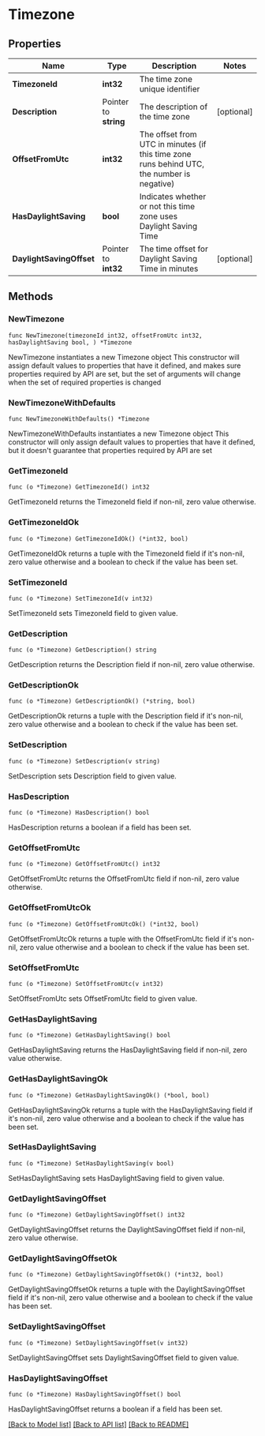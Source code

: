 # Timezone

## Properties

Name | Type | Description | Notes
------------ | ------------- | ------------- | -------------
**TimezoneId** | **int32** | The time zone unique identifier | 
**Description** | Pointer to **string** | The description of the time zone | [optional] 
**OffsetFromUtc** | **int32** | The offset from UTC in minutes (if this time zone runs behind UTC, the number is negative) | 
**HasDaylightSaving** | **bool** | Indicates whether or not this time zone uses Daylight Saving Time | 
**DaylightSavingOffset** | Pointer to **int32** | The time offset for Daylight Saving Time in minutes | [optional] 

## Methods

### NewTimezone

`func NewTimezone(timezoneId int32, offsetFromUtc int32, hasDaylightSaving bool, ) *Timezone`

NewTimezone instantiates a new Timezone object
This constructor will assign default values to properties that have it defined,
and makes sure properties required by API are set, but the set of arguments
will change when the set of required properties is changed

### NewTimezoneWithDefaults

`func NewTimezoneWithDefaults() *Timezone`

NewTimezoneWithDefaults instantiates a new Timezone object
This constructor will only assign default values to properties that have it defined,
but it doesn't guarantee that properties required by API are set

### GetTimezoneId

`func (o *Timezone) GetTimezoneId() int32`

GetTimezoneId returns the TimezoneId field if non-nil, zero value otherwise.

### GetTimezoneIdOk

`func (o *Timezone) GetTimezoneIdOk() (*int32, bool)`

GetTimezoneIdOk returns a tuple with the TimezoneId field if it's non-nil, zero value otherwise
and a boolean to check if the value has been set.

### SetTimezoneId

`func (o *Timezone) SetTimezoneId(v int32)`

SetTimezoneId sets TimezoneId field to given value.


### GetDescription

`func (o *Timezone) GetDescription() string`

GetDescription returns the Description field if non-nil, zero value otherwise.

### GetDescriptionOk

`func (o *Timezone) GetDescriptionOk() (*string, bool)`

GetDescriptionOk returns a tuple with the Description field if it's non-nil, zero value otherwise
and a boolean to check if the value has been set.

### SetDescription

`func (o *Timezone) SetDescription(v string)`

SetDescription sets Description field to given value.

### HasDescription

`func (o *Timezone) HasDescription() bool`

HasDescription returns a boolean if a field has been set.

### GetOffsetFromUtc

`func (o *Timezone) GetOffsetFromUtc() int32`

GetOffsetFromUtc returns the OffsetFromUtc field if non-nil, zero value otherwise.

### GetOffsetFromUtcOk

`func (o *Timezone) GetOffsetFromUtcOk() (*int32, bool)`

GetOffsetFromUtcOk returns a tuple with the OffsetFromUtc field if it's non-nil, zero value otherwise
and a boolean to check if the value has been set.

### SetOffsetFromUtc

`func (o *Timezone) SetOffsetFromUtc(v int32)`

SetOffsetFromUtc sets OffsetFromUtc field to given value.


### GetHasDaylightSaving

`func (o *Timezone) GetHasDaylightSaving() bool`

GetHasDaylightSaving returns the HasDaylightSaving field if non-nil, zero value otherwise.

### GetHasDaylightSavingOk

`func (o *Timezone) GetHasDaylightSavingOk() (*bool, bool)`

GetHasDaylightSavingOk returns a tuple with the HasDaylightSaving field if it's non-nil, zero value otherwise
and a boolean to check if the value has been set.

### SetHasDaylightSaving

`func (o *Timezone) SetHasDaylightSaving(v bool)`

SetHasDaylightSaving sets HasDaylightSaving field to given value.


### GetDaylightSavingOffset

`func (o *Timezone) GetDaylightSavingOffset() int32`

GetDaylightSavingOffset returns the DaylightSavingOffset field if non-nil, zero value otherwise.

### GetDaylightSavingOffsetOk

`func (o *Timezone) GetDaylightSavingOffsetOk() (*int32, bool)`

GetDaylightSavingOffsetOk returns a tuple with the DaylightSavingOffset field if it's non-nil, zero value otherwise
and a boolean to check if the value has been set.

### SetDaylightSavingOffset

`func (o *Timezone) SetDaylightSavingOffset(v int32)`

SetDaylightSavingOffset sets DaylightSavingOffset field to given value.

### HasDaylightSavingOffset

`func (o *Timezone) HasDaylightSavingOffset() bool`

HasDaylightSavingOffset returns a boolean if a field has been set.


[[Back to Model list]](../README.md#documentation-for-models) [[Back to API list]](../README.md#documentation-for-api-endpoints) [[Back to README]](../README.md)


